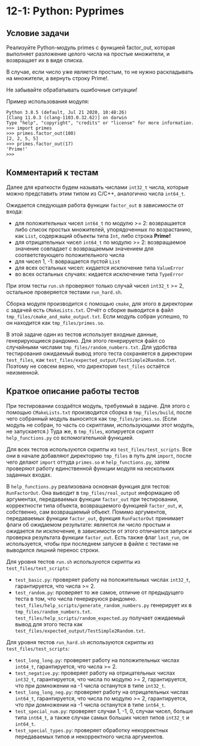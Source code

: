 # 12-1: Python: Pyprimes

## Условие задачи

Реализуйте Python-модуль primes с функцией factor\_out, которая выполняет разложение целого числа на
простые множители, и возвращает их в виде списка.

В случае, если число уже является простым, то не нужно раскладывать на множители,
а вернуть строку Prime!.

Не забывайте обрабатывать ошибочные ситуации!

Пример использования модуля:

```
Python 3.8.5 (default, Jul 21 2020, 10:48:26)
[Clang 11.0.3 (clang-1103.0.32.62)] on darwin
Type "help", "copyright", "credits" or "license" for more information.
>>> import primes
>>> primes.factor_out(100)
[2, 2, 5, 5]
>>> primes.factor_out(17)
'Prime!'
>>>
```

## Комментарий к тестам

Далее для краткости будем называть числами `int32_t` числа, которые можно представить
этим типом из C/C++, аналогично числа `int64_t`.

Ожидается следующая работа функции `factor_out` в зависимости от входа:
- для положительных чисел `int64_t` по модулю >= 2:
возвращается либо список простых множителей, упорядоченных по возрастанию,
как `List`, содержащий объекты типа `Int`, либо строка **Prime!**
- для отрицательных чисел `int64_t` по модулю >= 2:
возвращаемое значение совпадает с возвращаемым значением
для соответствующего положительного числа
- для чисел 1, -1: вовращается пустой `List`
- для всех остальных чисел: кидается исключение типа `ValueError`
- во всех остальных случаях: кидается исключение типа `TypeError`

При этом тесты `run.sh` проверяют только случай чисел `int32_t` >= 2,
остальное проверяется тестами `run_hard.sh`.

Сборка модуля производится с помощью `cmake`,
для этого в директории с задачей есть `CMakeLists.txt`.
Отчёт о сборке выводится в файл `tmp_files/cmake_and_make_output.txt`.
Если модуль собран успешно, то он находится как `tmp_files/primes.so`.

В этой задаче один из тестов использует входные данные, генерирующиеся рандомно.
Для этого генерируется файл со случайными числами `tmp_files/random_numbers.txt`.
Для удобства тестирования ожидаемый вывод этого теста сохраняется в директории `test_files`,
как `test_files/expected_output/TestSimple2Random.txt`.
Поэтому не совсем верно, что директория `test_files` остаётся неизменной.

## Краткое описание работы тестов

При тестировании создаётся модуль, требуемый в задаче.
Для этого с помощью `CMakeLists.txt` производится сборка в `tmp_files/build`,
после чего собранный модуль выносится как `tmp_files/primes.so`.
(Если модуль не собран, то часть со скриптами, использующими этот модуль, не запускается.)
Туда же, в `tmp_files`, копируется скрипт `help_functions.py` со вспомогательной функцией.

Для всех тестов используются скрипты из `test_files/test_scripts`.
Все они в начале добавляют директорию `tmp_files` в путь для `import`,
после чего делают `import` оттуда `primes.so` и `help_functions.py`,
затем проверяют работу единственной функции модуля на нескольких заданных входах.

В `help_functions.py` реализована основная функция для тестов: `RunFactorOut`.
Она выводит в `tmp_files/real_output` информацию об аргументах,
передаваемых функции `factor_out` при тестировании,
корректности типа объекта, возвращаемого функцией `factor_out`,
и, собственно, сам возвращаемый объект.
Помимо аргументов, передаваемых функции `factor_out`,
функция `RunFactorOut` принимает флаги об ожидаемом результате:
является ли число простым и ожидается ли исключение,
в зависимости от этого отличается запуск и проверка результата функции `factor_out`.
Есть также флаг `last_run`, он используется, чтобы при последнем запуске
в файле с тестами не выводился лишний перенос строки.

Для уровня тестов `run.sh` используются скрипты из `test_files/test_scripts`:
- `test_basic.py`: проверяет работу на положительных числах `int32_t`,
гарантируется, что числа >= 2.
- `test_random.py`: проверяет то же самое, отличие от предыдущего теста в том,
что числа генерируюся рандомно.
`test_files/help_scripts/generate_random_numbers.py` генерирует их в `tmp_files/random_numbers.txt`.
`test_files/help_scripts/random_expected.py` получает ожидаемый вывод для этого теста
как `test_files/expected_output/TestSimple2Random.txt`.

Для уровня тестов `run_hard.sh` используются скрипты из `test_files/test_scripts`:
- `test_long_long.py`: проверяет работу на положительных числах `int64_t`,
гарантируется, что числа >= 2.
- `test_negative.py`: проверяет работу на отрицательных числах `int32_t`,
гарантируется, что числа по модулю >= 2,
гарантируется, что при домножении на -1 числа останутся в типе `int32_t`.
- `test_long_long_neg.py`: проверяет работу на отрицательных числах `int64_t`,
гарантируется, что числа по модулю >= 2,
гарантируется, что при домножении на -1 числа останутся в типе `int64_t`.
- `test_special_num.py`: проверяет случаи 1, -1, 0,
случаи чисел, больше типа `int64_t`,
а также случаи самых больших чисел типов `int32_t` и `int64_t`.
- `test_special_types.py`: проверяет обработку некорректных передаваемых типов
и некорректного числа аргументов.
